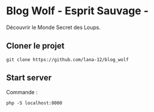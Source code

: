 # Blog Wolf - Esprit Sauvage - 

Découvrir le Monde Secret des Loups.

## Cloner le projet
```
git clone https://github.com/lana-12/blog_wolf
```


## Start server

Commande :
```
php -S localhost:8000
```


